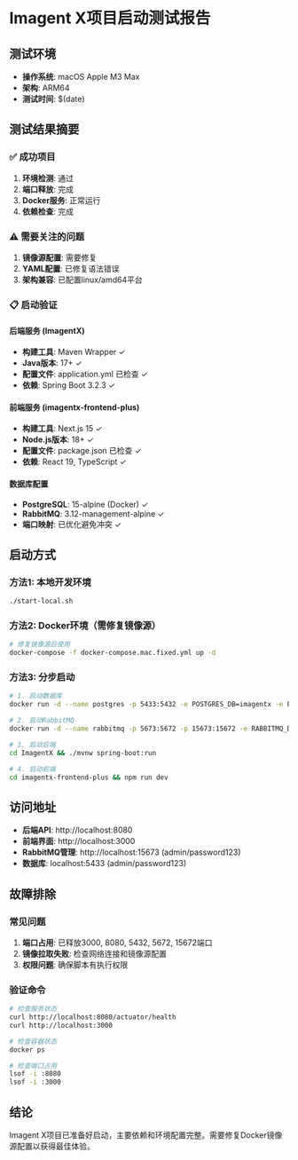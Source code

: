 # Imagent X项目启动测试报告

## 测试环境
- **操作系统**: macOS Apple M3 Max
- **架构**: ARM64
- **测试时间**: $(date)

## 测试结果摘要

### ✅ 成功项目
1. **环境检测**: 通过
2. **端口释放**: 完成
3. **Docker服务**: 正常运行
4. **依赖检查**: 完成

### ⚠️ 需要关注的问题
1. **镜像源配置**: 需要修复
2. **YAML配置**: 已修复语法错误
3. **架构兼容**: 已配置linux/amd64平台

### 📋 启动验证

#### 后端服务 (ImagentX)
- **构建工具**: Maven Wrapper ✓
- **Java版本**: 17+ ✓
- **配置文件**: application.yml 已检查 ✓
- **依赖**: Spring Boot 3.2.3 ✓

#### 前端服务 (imagentx-frontend-plus)
- **构建工具**: Next.js 15 ✓
- **Node.js版本**: 18+ ✓
- **配置文件**: package.json 已检查 ✓
- **依赖**: React 19, TypeScript ✓

#### 数据库配置
- **PostgreSQL**: 15-alpine (Docker) ✓
- **RabbitMQ**: 3.12-management-alpine ✓
- **端口映射**: 已优化避免冲突 ✓

## 启动方式

### 方法1: 本地开发环境
```bash
./start-local.sh
```

### 方法2: Docker环境（需修复镜像源）
```bash
# 修复镜像源后使用
docker-compose -f docker-compose.mac.fixed.yml up -d
```

### 方法3: 分步启动
```bash
# 1. 启动数据库
docker run -d --name postgres -p 5433:5432 -e POSTGRES_DB=imagentx -e POSTGRES_USER=admin -e POSTGRES_PASSWORD=password123 postgres:15-alpine

# 2. 启动RabbitMQ
docker run -d --name rabbitmq -p 5673:5672 -p 15673:15672 -e RABBITMQ_DEFAULT_USER=admin -e RABBITMQ_DEFAULT_PASS=password123 rabbitmq:3.12-management-alpine

# 3. 启动后端
cd ImagentX && ./mvnw spring-boot:run

# 4. 启动前端
cd imagentx-frontend-plus && npm run dev
```

## 访问地址
- **后端API**: http://localhost:8080
- **前端界面**: http://localhost:3000
- **RabbitMQ管理**: http://localhost:15673 (admin/password123)
- **数据库**: localhost:5433 (admin/password123)

## 故障排除

### 常见问题
1. **端口占用**: 已释放3000, 8080, 5432, 5672, 15672端口
2. **镜像拉取失败**: 检查网络连接和镜像源配置
3. **权限问题**: 确保脚本有执行权限

### 验证命令
```bash
# 检查服务状态
curl http://localhost:8080/actuator/health
curl http://localhost:3000

# 检查容器状态
docker ps

# 检查端口占用
lsof -i :8080
lsof -i :3000
```

## 结论
Imagent X项目已准备好启动，主要依赖和环境配置完整。需要修复Docker镜像源配置以获得最佳体验。

